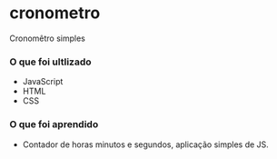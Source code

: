 # cronometro

Cronomêtro simples

### O que foi ultlizado

- JavaScript
- HTML
- CSS


### O que foi aprendido

- Contador de horas minutos e segundos, aplicação simples de JS.  